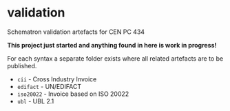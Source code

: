 # validation
Schematron validation artefacts for CEN PC 434

**This project just started and anything found in here is work in progress!**

For each syntax a separate folder exists where all related artefacts are to be published.

  * `cii` - Cross Industry Invoice
  * `edifact` - UN/EDIFACT
  * `iso20022` - Invoice based on ISO 20022
  * `ubl` - UBL 2.1

